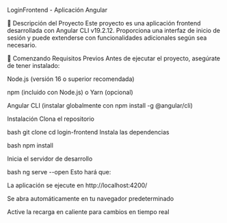 LoginFrontend - Aplicación Angular

📌 Descripción del Proyecto
Este proyecto es una aplicación frontend desarrollada con Angular CLI v19.2.12. Proporciona una interfaz de inicio de sesión y puede extenderse con funcionalidades adicionales según sea necesario.

🚀 Comenzando
Requisitos Previos
Antes de ejecutar el proyecto, asegúrate de tener instalado:

Node.js (versión 16 o superior recomendada)

npm (incluido con Node.js) o Yarn (opcional)

Angular CLI (instalar globalmente con npm install -g @angular/cli)

Instalación
Clona el repositorio

bash
git clone <url-del-repositorio>
cd login-frontend
Instala las dependencias

bash
npm install

Inicia el servidor de desarrollo

bash
ng serve --open
Esto hará que:

La aplicación se ejecute en http://localhost:4200/

Se abra automáticamente en tu navegador predeterminado

Active la recarga en caliente para cambios en tiempo real
